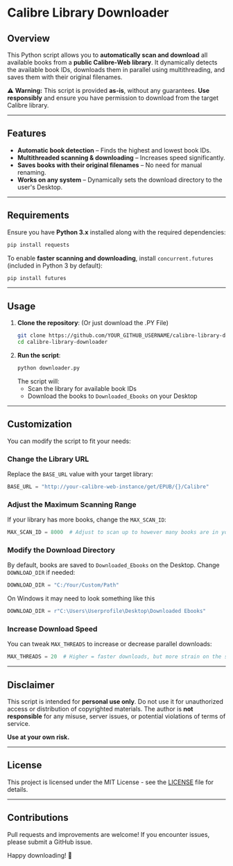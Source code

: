 # Calibre Library Downloader

## Overview

This Python script allows you to **automatically scan and download** all available books from a **public Calibre-Web library**. It dynamically detects the available book IDs, downloads them in parallel using multithreading, and saves them with their original filenames.

⚠ **Warning:** This script is provided **as-is**, without any guarantees. **Use responsibly** and ensure you have permission to download from the target Calibre library.

---

## Features

- **Automatic book detection** – Finds the highest and lowest book IDs.
- **Multithreaded scanning & downloading** – Increases speed significantly.
- **Saves books with their original filenames** – No need for manual renaming.
- **Works on any system** – Dynamically sets the download directory to the user's Desktop.

---

## Requirements

Ensure you have **Python 3.x** installed along with the required dependencies:

```sh
pip install requests
```

To enable **faster scanning and downloading**, install `concurrent.futures` (included in Python 3 by default):

```sh
pip install futures
```

---

## Usage

1. **Clone the repository**: (Or just download the .PY File)
   ```sh
   git clone https://github.com/YOUR_GITHUB_USERNAME/calibre-library-downloader.git
   cd calibre-library-downloader
   ```
2. **Run the script**:
   ```sh
   python downloader.py
   ```
   The script will:
   - Scan the library for available book IDs
   - Download the books to `Downloaded_Ebooks` on your Desktop

---

## Customization

You can modify the script to fit your needs:

### Change the Library URL

Replace the `BASE_URL` value with your target library:

```python
BASE_URL = "http://your-calibre-web-instance/get/EPUB/{}/Calibre"
```

### Adjust the Maximum Scanning Range

If your library has more books, change the `MAX_SCAN_ID`:

```python
MAX_SCAN_ID = 8000  # Adjust to scan up to however many books are in your library.
```

### Modify the Download Directory

By default, books are saved to `Downloaded_Ebooks` on the Desktop. Change `DOWNLOAD_DIR` if needed:

```python
DOWNLOAD_DIR = "C:/Your/Custom/Path"
```
On Windows it may need to look something like this
```python
DOWNLOAD_DIR = r"C:\Users\Userprofile\Desktop\Downloaded Ebooks"
```


### Increase Download Speed

You can tweak `MAX_THREADS` to increase or decrease parallel downloads:

```python
MAX_THREADS = 20  # Higher = faster downloads, but more strain on the server
```

---

## Disclaimer

This script is intended for **personal use only**. Do not use it for unauthorized access or distribution of copyrighted materials. The author is **not responsible** for any misuse, server issues, or potential violations of terms of service.

**Use at your own risk.**

---

## License

This project is licensed under the MIT License - see the [LICENSE](LICENSE) file for details.

---

## Contributions

Pull requests and improvements are welcome! If you encounter issues, please submit a GitHub issue.

Happy downloading! 🚀

